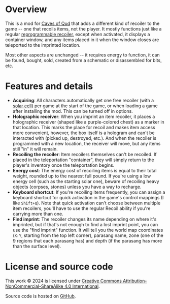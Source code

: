 ﻿# Overview

This is a mod for [Caves of Qud](https://www.cavesofqud.com) that adds a different kind of recoiler to the game -- one that recoils items, not the player. It mostly functions just like a regular [reprogrammable recoiler](https://wiki.cavesofqud.com/wiki/Reprogrammable_recoiler), except when activated, it displays a container window, and any items placed in it when the window closes are teleported to the imprinted location.

Most other aspects are unchanged -- it requires energy to function, it can be found, bought, sold, created from a schematic or disassembled for bits, etc.

# Features and details

* **Acquiring**: All characters automatically get one free recoiler (with a [solar cell](https://wiki.cavesofqud.com/wiki/Solar_cell)) per game at the start of the game, or when loading a game after installing the mod. This can be turned off in options.
* **Holographic receiver**: When you imprint an item recoiler, it places a holographic receiver (shaped like a purple-colored chest) as a marker in that location. This marks the place for recoil and makes item access more convenient, however, the box itself is a hologram and can't be interacted with (picked up, destroyed, etc.). And when the recoiler is programmed with a new location, the receiver will move, but any items still "in" it will remain.
* **Recoiling the recoiler**: Item recoilers themselves can't be recoiled. If placed in the teleportation "container", they will simply return to the player's inventory once the teleportation begins. 
* **Energy cost**: The energy cost of recoiling items is equal to their total weight, rounded up to the nearest full pound. If you're using a low energy cell (such as the starting solar one), beware of recoiling heavy objects (corpses, stones) unless you have a way to recharge.
* **Keyboard shortcut**: If you're recoiling items frequently, you can assign a keyboard shortcut for quick activation in the game's control mappings (I like `Shift+Q`). Note that quick activation can't choose between multiple item recoilers, you'll have to use the regular Recoil ability if you're carrying more than one.
* **Find imprint**: The recoiler changes its name depending on where it's imprinted, but if that's not enough to find a lost imprint point, you can use the "find imprint" function. It will tell you the world map coordinates (`X:Y`, starting from the top left corner), parasang name, zone (one of the 9 regions that each parasang has) and depth (if the parasang has more than the surface level).

# License and source code

This work © 2024 is licensed under [Creative Commons Attribution-NonCommercial-ShareAlike 4.0 International](https://creativecommons.org/licenses/by-nc-sa/4.0/).

Source code is hosted on [GitHub](https://github.com/modo-lv/caves-of-qud-mods/tree/main/ItemRecoiler).